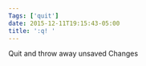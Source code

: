 ```yaml
---
Tags: ['quit']
date: 2015-12-11T19:15:43-05:00
title: ':q! '
---
```


 Quit and throw away unsaved Changes

